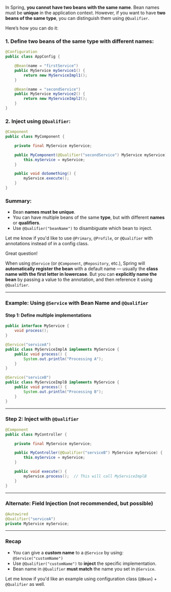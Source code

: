 In Spring, **you cannot have two beans with the same name**. Bean names must be **unique** in the application context. However, if you want to have **two beans of the same type**, you can distinguish them using `@Qualifier`.

Here’s how you can do it:

### 1. Define two beans of the same type with **different names**:

```java
@Configuration
public class AppConfig {

    @Bean(name = "firstService")
    public MyService myService1() {
        return new MyServiceImpl1();
    }

    @Bean(name = "secondService")
    public MyService myService2() {
        return new MyServiceImpl2();
    }
}
```

### 2. Inject using `@Qualifier`:

```java
@Component
public class MyComponent {

    private final MyService myService;

    public MyComponent(@Qualifier("secondService") MyService myService) {
        this.myService = myService;
    }

    public void doSomething() {
        myService.execute();
    }
}
```

### Summary:
- Bean **names must be unique**.
- You can have multiple beans of the same **type**, but with different **names** or **qualifiers**.
- Use `@Qualifier("beanName")` to disambiguate which bean to inject.

Let me know if you'd like to use `@Primary`, `@Profile`, or `@Qualifier` with annotations instead of in a config class.


Great question!

When using `@Service` (or `@Component`, `@Repository`, etc.), Spring will **automatically register the bean** with a default name — usually the **class name with the first letter in lowercase**. But you can **explicitly name the bean** by passing a value to the annotation, and then reference it using `@Qualifier`.

---

### **Example: Using `@Service` with Bean Name and `@Qualifier`**

#### Step 1: Define multiple implementations

```java
public interface MyService {
    void process();
}
```

```java
@Service("serviceA")
public class MyServiceImplA implements MyService {
    public void process() {
        System.out.println("Processing A");
    }
}

@Service("serviceB")
public class MyServiceImplB implements MyService {
    public void process() {
        System.out.println("Processing B");
    }
}
```

---

### Step 2: Inject with `@Qualifier`

```java
@Component
public class MyController {

    private final MyService myService;

    public MyController(@Qualifier("serviceB") MyService myService) {
        this.myService = myService;
    }

    public void execute() {
        myService.process();  // This will call MyServiceImplB
    }
}
```

---

### Alternate: Field Injection (not recommended, but possible)

```java
@Autowired
@Qualifier("serviceA")
private MyService myService;
```

---

### Recap

- You can give a **custom name** to a `@Service` by using: `@Service("customName")`
- Use `@Qualifier("customName")` to **inject** the specific implementation.
- Bean name in `@Qualifier` **must match** the name you set in `@Service`.

Let me know if you'd like an example using configuration class (`@Bean`) + `@Qualifier` as well.